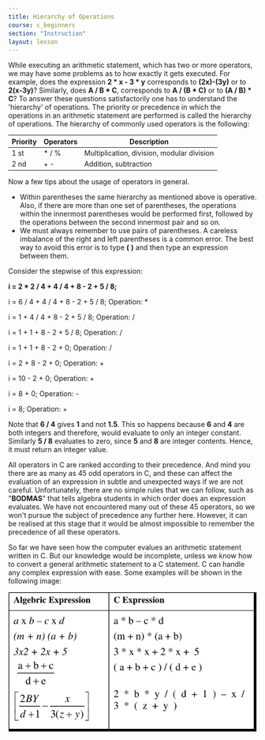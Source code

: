 ```yaml
---
title: Hierarchy of Operations
course: c_beginners
section: "Instruction"
layout: lesson
---
```


While executing an arithmetic statement, which has two or more operators, we may
have some problems as to how exactly it gets executed. For example, does the
expression **2 * x - 3 * y** corresponds to **(2x)-(3y)** or to **2(x-3y)**?
Similarly, does **A / B * C**, corresponds to **A / (B * C)** or to **(A / B) *
C**? To answer these questions satisfactorily one has to understand the
'hierarchy' of operations. The priority or precedence in which the operations in
an arithmetic statement are performed is called the hierarchy of operations. The
hierarchy of commonly used operators is the following:

| Priority | Operators | Description |
| -------- | --------- | ----------- |
| 1 st     | * / %     | Multiplication, division, modular division
| 2 nd     | + -       | Addition, subtraction

Now a few tips about the usage of operators in general.

* Within parentheses the same hierarchy as mentioned above is operative. Also,
  if there are more than one set of parentheses, the operations within the
  innermost  parentheses would be performed first, followed by the operations
  between the second innermost pair and so on.
* We must always remember to use pairs of parentheses. A careless imbalance of
  the right and left parentheses is a common error. The best way to avoid this
  error is to type **(** **)** and then type an expression between them.

Consider the stepwise of this expression:

**i = 2 * 2 / 4 + 4 / 4 + 8 - 2 + 5 / 8;**

i = 6 / 4 + 4 / 4 + 8 - 2 + 5 / 8; Operation: *

i = 1 + 4 / 4 + 8 - 2 + 5 / 8;     Operation: /

i = 1 + 1 + 8 - 2 + 5 / 8;         Operation: /

i = 1 + 1 + 8 - 2 + 0;             Operation: /

i = 2 + 8 - 2 + 0;                 Operation: +

i = 10 - 2 + 0;                    Operation: +

i = 8 + 0;                         Operation: -

i = 8;                             Operation: +

Note that **6 / 4** gives **1** and not **1.5**. This so happens because **6**
and **4** are both integers and therefore, would evaluate to only an integer
constant. Similarly **5 / 8** evaluates to zero, since **5** and **8** are
integer contents. Hence, it must return an integer value.

All operators in C are ranked according to their precedence. And mind you there
are as many as 45 odd operators in C, and these can affect the evaluation of an
expression in subtle and unexpected ways if we are not careful. Unfortunately,
there are no simple rules that we can follow, such as "**BODMAS**" that tells
algebra students in which order does an expression evaluates. We have not
encountered many out of these 45 operators, so we won't pursue the subject of
precedence any further here. However, it can be realised at this stage that it
would be almost impossible to remember the precedence of all these operators.

So far we have seen how the computer evalues an arithmetic statement written in
C. But our knowledge would be incomplete, unless we know how to convert a
general arithmetic statement to a C statement. C can handle any complex
expression with ease. Some examples will be shown in the following image:

![Algebric expressions ported to C](/images/courses/c_beginners/c_algebraic.png)
